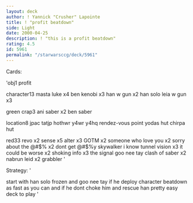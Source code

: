 ```yaml
---
layout: deck
author: ! Yannick "Crusher" Lapointe
title: ! "profit beatdown"
side: Light
date: 2000-04-25
description: ! "this is a profit beatdown"
rating: 4.5
id: 5961
permalink: "/starwarsccg/deck/5961"
---
```

Cards: 

'obj1
profit

character13
masta luke x4
ben kenobi x3
han w gun x2
han solo
leia w gun x3

green crap3
ani saber x2
ben saber

location8
jpac
tatjp
hothwr
y4wr
y4hq
rendez-vous point
yodas hut
chirpa hut

red33
revo x2
sense x5
alter x3
GOTM x2
someone who love you x2
sorry about the @#$% x2
dont get @#$%y
skywalker
i know
tunnel vision x3
it could be worse x2
shoking info x3
the signal
goo nee tay
clash of saber x2
nabrun leid x2
grabbler
'

Strategy: '

start with han solo frozen and goo nee tay
if he deploy character beatdown as fast as you can
and if he dont choke him and rescue han
pretty easy deck to play '
